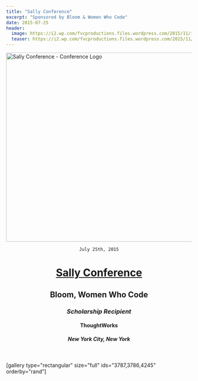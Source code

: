 ```yaml
---
title: "Sally Conference"
excerpt: "Sponsored by Bloom & Women Who Code"
date: 2015-07-25
header:
  image: https://i2.wp.com/fvcproductions.files.wordpress.com/2015/11/img_0164.jpg
  teaser: https://i2.wp.com/fvcproductions.files.wordpress.com/2015/11/img_0164.jpg
---
```


<img class="aligncenter size-full wp-image-3181" src="https://fvcproductions.files.wordpress.com/2015/11/conferencelogos-006.png" alt="Sally Conference - Conference Logo" width="512" height="512" />

<div style="text-align:center;">

<code>July 25th, 2015</code>
<h1><a title="Sally Conference" href="http://www.thesallyconference.com/" target="_blank">Sally Conference</a></h1>
<h2>Bloom, Women Who Code</h2>
<h3><i>Scholarship Recipient</i></h3>
<h4>ThoughtWorks</h4>
<h5>New York City, New York</h5>

</div>

&nbsp;

[gallery type="rectangular" size="full" ids="3787,3786,4245" orderby="rand"]
